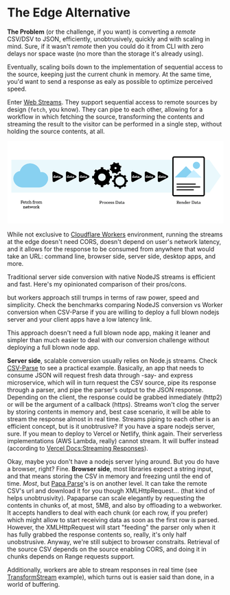 # The Edge Alternative

**The Problem** (or the challenge, if you want) is converting a *remote* CSV/DSV to JSON, efficiently, unobtrusively, quickly and with scaling in mind. Sure, if it wasn't *remote* then you could do it from CLI with zero delays nor space waste (no more than the storage it's already using).

Eventually, scaling boils down to the implementation of sequential access to the source, keeping just the current chunk in memory. At the same time, you'd want to send a response as ealy as possible to optimize perceived speed.

Enter [Web Streams](https://developer.mozilla.org/en-US/docs/Web/API/Streams_API). They support sequential access to remote sources by design (`fetch`, you know). They can pipe to each other, allowing for a workflow in which fetching the source, transforming the contents and streaming the result to the visitor can be performed in a single step, without holding the source contents, at all. 

![concept](images/concept.png)

While not exclusive to [Cloudflare Workers](https://developers.cloudflare.com/workers/) environment, running the streams at the edge doesn't need CORS, doesn't depend on user's network latency, and it allows for the response to be consumed from anywhere that would take an URL: command line, browser side, server side, desktop apps, and more. 


Traditional server side conversion with native NodeJS streams is efficient and fast. Here's my opinionated comparison of their pros/cons.

but workers approach still trumps in terms of raw power, speed and simplicity. Check the benchmarks comparing NodeJS conversion vs Worker conversion when CSV-Parse if you are willing to deploy a full blown nodejs server and your client apps have a low latency link. 

This approach doesn't need a full blown node app, making it leaner and simpler than  much easier to deal with our conversion challenge without deploying a full blown node app. 

**Server side**, scalable conversion usually relies on Node.js streams. Check [CSV-Parse](https://csv.js.org/parse/api/stream/) to see a practical example. Basically, an app that needs to consume JSON will request fresh data through -say- and express microservice, which will in turn request the CSV source, pipe its response through a parser, and pipe the parser's output to the JSON response. Depending on the client, the response could be grabbed inmediately (http2) or will be the argument of a callback (https). Streams won't clog the server by storing contents in memory and, best case scenario, it will be able to stream the response almost in real time.  Streams piping to each other is an efficient concept, but is it unobtrusive? If you have a spare nodejs server, sure. If you mean to deploy to Vercel or Netlify, think again. Their serverless implementations (AWS Lambda, really) cannot stream. It will buffer instead (according to [Vercel Docs:Streaming Responses](https://vercel.com/docs/concepts/limits/overview#streaming-responses)).

Okay, maybe you don't have a nodejs server lying around. But you do have a browser, right? Fine. **Browser side**, most libraries expect a string input, and that means storing the CSV in memory and freezing until the end of time. *Most*, but [Papa Parse](https://www.papaparse.com/docs#remote-files)'s is on another level. It can take the remote CSV's url and download it for you though XMLHttpRequest...  (that kind of helps unobtrusivity). Papaparse can scale elegantly by requesting the contents in chunks of, at most, 5MB, and also by offloading to a webworker. It accepts handlers to deal with each chunk (or each row, if you prefer) which might allow to start receiving data as soon as the first row is parsed. However, the XMLHttpRequest will start "feeding" the parser only when it has fully grabbed the response contents so, really, it's only half unobstrusive. Anyway, we're still subject to browser constraits. Retrieval of the source CSV depends on the source enabling CORS, and doing it in chunks depends on Range requests support. 






Additionally, workers are able to stream responses in real time (see [TransformStream](https://developers.cloudflare.com/workers/learning/using-streams) example), which turns out is easier said than done, in a world of buffering. 


